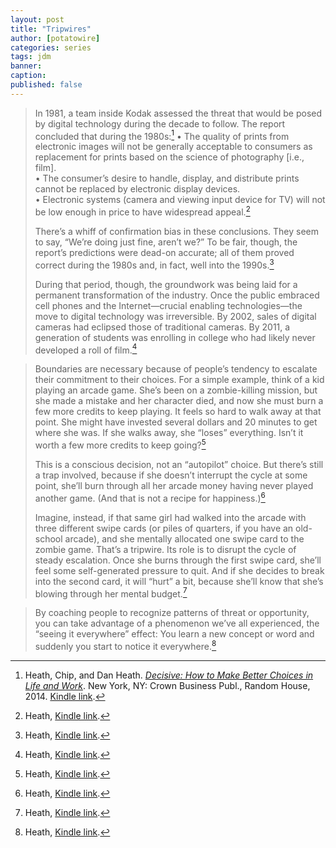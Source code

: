 ```yaml
---
layout: post
title: "Tripwires"
author: [potatowire]
categories: series
tags: jdm
banner: 
caption: 
published: false
---
```




> In 1981, a team inside Kodak assessed the threat that would be posed by digital technology during the decade to follow. The report concluded that during the 1980s:[^1]
> • The quality of prints from electronic images will not be generally acceptable to consumers as replacement for prints based on the science of photography [i.e., film].  
> • The consumer’s desire to handle, display, and distribute prints cannot be replaced by electronic display devices.  
> • Electronic systems (camera and viewing input device for TV) will not be low enough in price to have widespread appeal.[^2]
> 
> There’s a whiff of confirmation bias in these conclusions. They seem to say, “We’re doing just fine, aren’t we?” To be fair, though, the report’s predictions were dead-on accurate; all of them proved correct during the 1980s and, in fact, well into the 1990s.[^3]
> 
> During that period, though, the groundwork was being laid for a permanent transformation of the industry. Once the public embraced cell phones and the Internet—crucial enabling technologies—the move to digital technology was irreversible. By 2002, sales of digital cameras had eclipsed those of traditional cameras. By 2011, a generation of students was enrolling in college who had likely never developed a roll of film.[^4]

> Boundaries are necessary because of people’s tendency to escalate their commitment to their choices. For a simple example, think of a kid playing an arcade game. She’s been on a zombie-killing mission, but she made a mistake and her character died, and now she must burn a few more credits to keep playing. It feels so hard to walk away at that point. She might have invested several dollars and 20 minutes to get where she was. If she walks away, she “loses” everything. Isn’t it worth a few more credits to keep going?[^5]
> 
> This is a conscious decision, not an “autopilot” choice. But there’s still a trap involved, because if she doesn’t interrupt the cycle at some point, she’ll burn through all her arcade money having never played another game. (And that is not a recipe for happiness.)[^6]
> 
> Imagine, instead, if that same girl had walked into the arcade with three different swipe cards (or piles of quarters, if you have an old-school arcade), and she mentally allocated one swipe card to the zombie game. That’s a tripwire. Its role is to disrupt the cycle of steady escalation. Once she burns through the first swipe card, she’ll feel some self-generated pressure to quit. And if she decides to break into the second card, it will “hurt” a bit, because she’ll know that she’s blowing through her mental budget.[^7]

> By coaching people to recognize patterns of threat or opportunity, you can take advantage of a phenomenon we’ve all experienced, the “seeing it everywhere” effect: You learn a new concept or word and suddenly you start to notice it everywhere.[^8]


[^1]:	Heath, Chip, and Dan Heath. [*Decisive: How to Make Better Choices in Life and Work*][1]. New York, NY: Crown Business Publ., Random House, 2014. [Kindle link][2].

[^2]:	Heath, [Kindle link][3].

[^3]:	Heath, [Kindle link][4].

[^4]:	Heath, [Kindle link][5].

[^5]:	Heath, [Kindle link][6].

[^6]:	Heath, [Kindle link][7].

[^7]:	Heath, [Kindle link][8].

[^8]:	Heath, [Kindle link][9].

[1]:	https://www.amazon.com/dp/B009JU6UPG/?tag=potatowire-20
[2]:	http://a.co/8FQvW2v
[3]:	http://a.co/eRZCzpX
[4]:	http://a.co/8nvMsjl
[5]:	http://a.co/0S8lyZp
[6]:	http://a.co/9Ls0c3Z
[7]:	http://a.co/brcNarv
[8]:	http://a.co/4gb0cFX
[9]:	http://a.co/hdjuYLh
